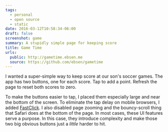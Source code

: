 ```yaml
---
tags:
  - personal
  - open source
  - static
date: 2016-03-12T10:58:34-06:00
draft: false
screenshot: game
summary: A stupidly simple page for keeping score
title: Game Time
urls:
  public: http://gametime.ebsen.me
  source: https://github.com/ebsen/gametime
---
```


I wanted a super-simple way to keep score at our son's soccer games. The app has two buttons, one for each score. Tap to add a point. Refresh the page to reset both scores to zero.

To make the buttons easier to tap, I placed them especially large and near the bottom of the screen. To eliminate the tap delay on mobile browsers, I added [FastClick](http://ftlabs.github.io/fastclick/). I also disabled page zooming and the bouncy-scroll thing that Safari does at the bottom of the page. In most cases, these UI features serve a purpose. In this case, they introduce complexity and make those two big obvious buttons just a _little_ harder to hit.
